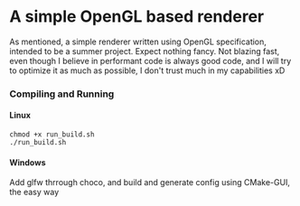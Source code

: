 # A simple OpenGL based renderer

As mentioned, a simple renderer written using OpenGL specification, intended to be a summer project. Expect nothing fancy. Not blazing fast, even though I believe in performant code is always good code, and I will try to optimize it as much as possible, I don't trust much in my capabilities xD

### Compiling and Running

#### Linux

```
chmod +x run_build.sh
./run_build.sh
```
#### Windows

Add glfw thrrough choco, and build and generate config using CMake-GUI, the easy way
